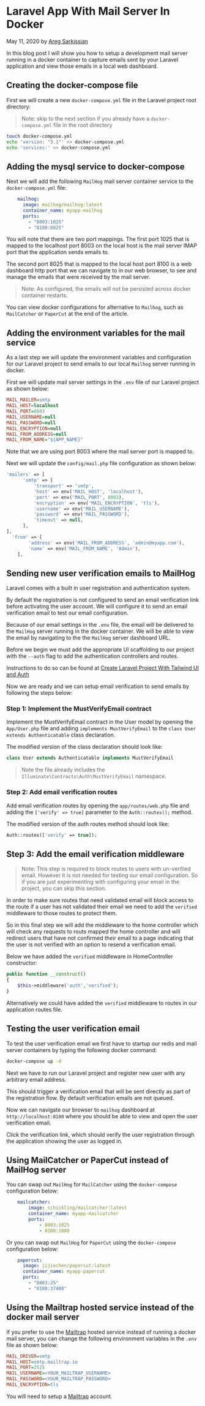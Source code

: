 # Laravel App With Mail Server In Docker

May 11, 2020 by [Areg Sarkissian](https://aregsar.com/about)

In this blog post I will show you how to setup a development mail server running in a docker container to capture emails sent by your Laravel application and view those emails in a local web dashboard.

## Creating the docker-compose file

First we will create a new `docker-compose.yml` file in the Laravel project root directory:

> Note: skip to the next section if you already have a `docker-compose.yml` file in the root directory

```bash
touch docker-compose.yml
echo 'version: "3.1"' >> docker-compose.yml
echo 'services:' >> docker-compose.yml
```

## Adding the mysql service to docker-compose

Next we will add the following `MailHog` mail server container service to the `docker-compose.yml` file:

```yaml
    mailhog:
      image: mailhog/mailhog:latest
      container_name: myapp-mailhog
      ports:
        - "8003:1025"
        - "8100:8025"
```

You will note that there are two port mappings. The first port 1025 that is mapped to the localhost port 8003 on the local host is the mail server IMAP port that the application sends emails to.

The second port 8025 that is mapped to the local host port 8100 is a web dashboard http port that we can navigate to in our web browser, to see and manage the emails that were received by the mail server.

> Note: As configured, the emails will not be persisted across docker container restarts.

You can view docker configurations for alternative to `Mailhog`, such as `MailCatcher` or `PaperCut` at the end of the article.

## Adding the environment variables for the mail service

As a last step we will update the environment variables and configuration for our Laravel project to send emails to our local `Mailhog` server running in docker.

First we will update mail server settings in the `.env` file of our Laravel project as shown below:

```ini
MAIL_MAILER=smtp
MAIL_HOST=localhost
MAIL_PORT=8003
MAIL_USERNAME=null
MAIL_PASSWORD=null
MAIL_ENCRYPTION=null
MAIL_FROM_ADDRESS=null
MAIL_FROM_NAME="${APP_NAME}"
```

Note that we are using port 8003 where the mail server port is mapped to.

Next we will update the `config/mail.php` file configuration as shown below:

```php
'mailers' => [
      'smtp' => [
          'transport' => 'smtp',
          'host' => env('MAIL_HOST', 'localhost'),
          'port' => env('MAIL_PORT', 8003),
          'encryption' => env('MAIL_ENCRYPTION', 'tls'),
          'username' => env('MAIL_USERNAME'),
          'password' => env('MAIL_PASSWORD'),
          'timeout' => null,
      ],
],
  'from' => [
        'address' => env('MAIL_FROM_ADDRESS', 'admin@myapp.com'),
        'name' => env('MAIL_FROM_NAME', 'Admin'),
    ],
```

## Sending new user verification emails to MailHog

Laravel comes with a built in user registration and authentication system.

By default the registration is not configured to send an email verification link before activating the user account. We will configure it to send an email verification email to test our email configuration. 

Because of our email settings in the `.env` file, the email will be delivered to the `MailHog` server running in the docker container. We will be able to view the email by navigating to the the `MailHog` server dashboard URL.

Before we begin we must add the appropriate UI scaffolding to our project with the `--auth` flag to add the authentication controllers and routes.

Instructions to do so can be found at [Create Laravel Project With Tailwind UI and Auth](https://aregsar.com/blog/2020/create-laravel-project-with-tailwind-ui-and-auth/)

Now we are ready and we can setup email verification to send emails by following the steps below:

### Step 1: Implement the MustVerifyEmail contract

Implement the MustVerifyEmail contract in the User model by opening the `App/User.php` file and adding `implements MustVerifyEmail` to the `class User extends Authenticatable` class declaration.

The modified version of the class declaration should look like:

```php
class User extends Authenticatable implements MustVerifyEmail
```

> Note the file already includes the `Illuminate\Contracts\Auth\MustVerifyEmail` namespace.

### Step 2: Add email verification routes

Add email verification routes by opening the `app/routes/web.php` file and adding the `['verify' => true]` parameter to the `Auth::routes();` method.

The modified version of the auth routes method should look like:

```php
Auth::routes(['verify' => true]);
```

## Step 3: Add the email verification middleware

> Note: This step is required to block routes to users with un-verified email. However it is not needed for testing our email configuration. So if you are just experimenting with configuring your email in the project, you can skip this section.

In order to make sure routes that need validated email will block access to the route if a user has not validated their email we need to add the `verified` middleware to those routes to protect them.

So in this final step we will add the middleware to the home controller
which will check any requests to routs mapped the home controller and will redirect users that have not confirmed their email to a page indicating that the user is not verified with an option to resend a verification email.

Below we have added the `verified` middleware in HomeController constructor:

```php
public function __construct()
{
    $this->middleware('auth','verified');
}
```

Alternatively we could have added the `verified` middleware to routes in our application routes file.

## Testing the user verification email

To test the user verification email we first have to startup our redis and mail server containers by typing the following docker command:

```bash
docker-compose up -d
```

Next we have to run our Laravel project and register new user with any arbitrary email address.

This should trigger a verification email that will be sent directly as part of the registration flow.
By default verification emails are not queued.

Now we can navigate our browser to `mailhog` dashboard at `http://localhost:8100` where you should be able to view and open the user verification email.

Click the verification link, which should verify the user registration through the application showing the user as logged in.

## Using MailCatcher or PaperCut instead of MailHog server

You can swap out `MailHog` for `MailCatcher` using the `docker-compose` configuration below:

```yaml
    mailcatcher:
        image: schickling/mailcatcher:latest
        container_name: myapp-mailcatcher
        ports:
            - 8003:1025
            - 8100:1080
```

Or you can swap out `MailHog` for `PaperCut` using the `docker-compose` configuration below:

```yaml
    papercut:
      image: jijiechen/papercut:latest
      container_name: myapp-papercut
      ports:
        - "8003:25"
        - "8100:37408"
```

## Using the Mailtrap hosted service instead of the docker mail server

If you prefer to use the [Mailtrap](https://mailtrap.io) hosted service instead of running a docker mail server, you can change the following environment variables in the `.env` file as shown below:

```ini
MAIL_DRIVER=smtp  
MAIL_HOST=smtp.mailtrap.io  
MAIL_PORT=2525  
MAIL_USERNAME=<YOUR_MAILTRAP_USERNAME>  
MAIL_PASSWORD=<YOUR_MAILTRAP_PASSWORD>  
MAIL_ENCRYPTION=tls
```

You will need to setup a [Mailtrap](https://mailtrap.io) account.
